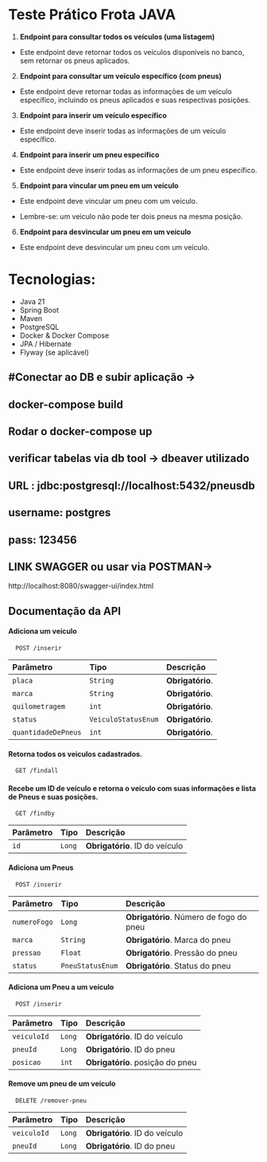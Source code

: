 
# Teste Prático Frota JAVA

1. **Endpoint para consultar todos os veículos (uma listagem)**
- Este endpoint deve retornar todos os veículos disponíveis no banco, sem retornar os pneus aplicados.

2. **Endpoint para consultar um veículo específico (com pneus)**
- Este endpoint deve retornar todas as informações de um veículo específico, incluindo os pneus aplicados e suas respectivas posições.

3. **Endpoint para inserir um veículo específico**
- Este endpoint deve inserir todas as informações de um veículo específico.

4. **Endpoint para inserir um pneu específico**
- Este endpoint deve inserir todas as informações de um pneu específico.
5. **Endpoint para vincular um pneu em um veículo**

- Este endpoint deve vincular um pneu com um veículo.

- Lembre-se: um veículo não pode ter dois pneus na mesma posição.

6. **Endpoint para desvincular um pneu em um veículo**
    
- Este endpoint deve desvincular um pneu com um veículo.

# Tecnologias:
- Java 21
- Spring Boot
- Maven
- PostgreSQL
- Docker & Docker Compose
- JPA / Hibernate
- Flyway (se aplicável)

#Conectar ao DB e subir aplicação ->
-
docker-compose build
-
Rodar o docker-compose up
-
verificar tabelas via db tool -> dbeaver utilizado 
-
URL : jdbc:postgresql://localhost:5432/pneusdb
-
username: postgres
-
pass: 123456
-

LINK SWAGGER ou usar via POSTMAN->
-
http://localhost:8080/swagger-ui/index.html


## Documentação da API

#### Adiciona um veículo

```http localhost:8080/frota/veiculos/
  POST /inserir
```

| Parâmetro   | Tipo       | Descrição                           |
| :---------- | :--------- | :---------------------------------- |
| `placa` | `String` | **Obrigatório**.|
| `marca` | `String` | **Obrigatório**.|
| `quilometragem` | `int` | **Obrigatório**.|
| `status` | `VeiculoStatusEnum` | **Obrigatório**.|
| `quantidadeDePneus` | `int` | **Obrigatório**.|

#### Retorna todos os veiculos cadastrados.

```http localhost:8080/frota/veiculos/
  GET /findall
```

#### Recebe um ID de veículo e retorna o veículo com suas informações e lista de Pneus e suas posições.

```http localhost:8080/frota/veiculos/
  GET /findby
```

| Parâmetro   | Tipo       | Descrição                                   |
| :---------- | :--------- | :------------------------------------------ |
| `id`      | `Long` | **Obrigatório**. ID do veículo|


#### Adiciona um Pneus

```http localhost:8080/frota/pneu/
  POST /inserir
```

| Parâmetro   | Tipo       | Descrição                           |
| :---------- | :--------- | :---------------------------------- |
| `numeroFogo` | `Long` | **Obrigatório**. Número de fogo do pneu|
| `marca` | `String` | **Obrigatório**. Marca do pneu|
| `pressao` | `Float` | **Obrigatório**. Pressão do pneu|
| `status` | `PneuStatusEnum` | **Obrigatório**. Status do pneu|

#### Adiciona um Pneu a um veículo

```http localhost:8080/frota/veiculo-pneu/
  POST /inserir
```

| Parâmetro   | Tipo       | Descrição                           |
| :---------- | :--------- | :---------------------------------- |
| `veiculoId` | `Long` | **Obrigatório**. ID do veículo|
| `pneuId` | `Long` | **Obrigatório**. ID do pneu|
| `posicao` | `int` | **Obrigatório**. posição do pneu|

#### Remove um pneu de um veículo

```http localhost:8080/frota/veiculo-pneu/
  DELETE /remover-pneu
```

| Parâmetro   | Tipo       | Descrição                           |
| :---------- | :--------- | :---------------------------------- |
| `veiculoId` | `Long` | **Obrigatório**. ID do veículo|
| `pneuId` | `Long` | **Obrigatório**. ID do pneu|



